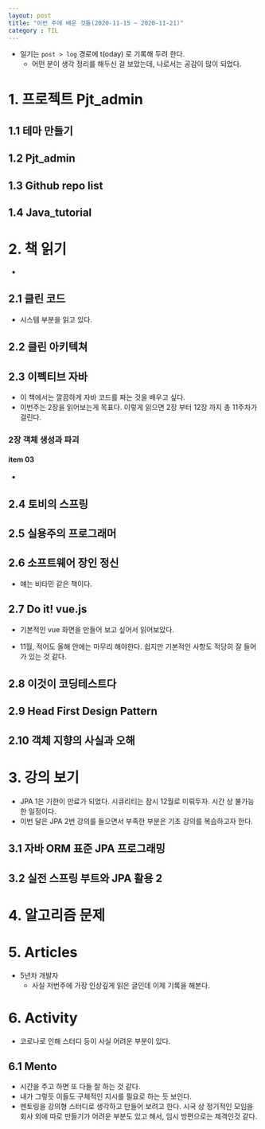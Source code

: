 ```yaml
---
layout: post
title: "이번 주에 배운 것들(2020-11-15 ~ 2020-11-21)"
category : TIL
---
```



- 일기는 `post > log` 경로에 t(oday) 로 기록해 두려 한다.
  - 어떤 분이 생각 정리를 해두신 걸 보았는데, 나로서는 공감이 많이 되었다.




# 1. 프로젝트 Pjt_admin

## 1.1 테마 만들기
## 1.2 Pjt_admin
## 1.3 Github repo list
## 1.4 Java_tutorial



# 2. 책 읽기

- 



## 2.1 클린 코드

- 시스템 부분을 읽고 있다.



## 2.2 클린 아키텍쳐



## 2.3 이펙티브 자바

- 이 책에서는 깔끔하게 자바 코드를 짜는 것을 배우고 싶다.
- 이번주는 2장을 읽어보는게 목표다. 이렇게 읽으면 2장 부터 12장 까지 총 11주차가 걸린다.

### 2장 객체 생성과 파괴

#### item 03

- 

## 2.4 토비의 스프링

## 2.5 실용주의 프로그래머
## 2.6 소프트웨어 장인 정신
- 얘는 비타민 같은 책이다. 



## 2.7 Do it! vue.js

- 기본적인 vue 화면을 만들어 보고 싶어서 읽어보았다.

- 11월, 적어도 올해 안에는 마무리 해야한다. 쉽지만 기본적인 사항도 적당히 잘 들어가 있는 것 같다.

  

## 2.8 이것이 코딩테스트다
## 2.9 Head First Design Pattern

## 2.10 객체 지향의 사실과 오해



# 3. 강의 보기

- JPA 1은 기한이 만료가 되었다. 시큐리티는 잠시 12월로 미뤄두자. 시간 상 불가능한 일정이다.
- 이번 달은 JPA 2번 강의를 들으면서 부족한 부분은 기초 강의를 복습하고자 한다.



## 3.1 자바 ORM 표준 JPA 프로그래밍
## 3.2 실전 스프링 부트와 JPA 활용 2



# 4. 알고리즘 문제



# 5. Articles

- 5년차 개발자
  - 사실 저번주에 가장 인상깊게 읽은 글인데 이제 기록을 해본다.



# 6. Activity

- 코로나로 인해 스터디 등이 사실 어려운 부분이 있다. 

## 6.1 Mento

- 시간을 주고 하면 또 다들 잘 하는 것 같다.
- 내가 그렇듯 이들도 구체적인 지시를 필요로 하는 듯 보인다.
- 멘토링을 강의형 스터디로 생각하고 만들어 보려고 한다. 시국 상 정기적인 모임을 회사 외에 따로 만들기가 어려운 부분도 있고 해서, 임시 방편으로는 제격인것 같다.